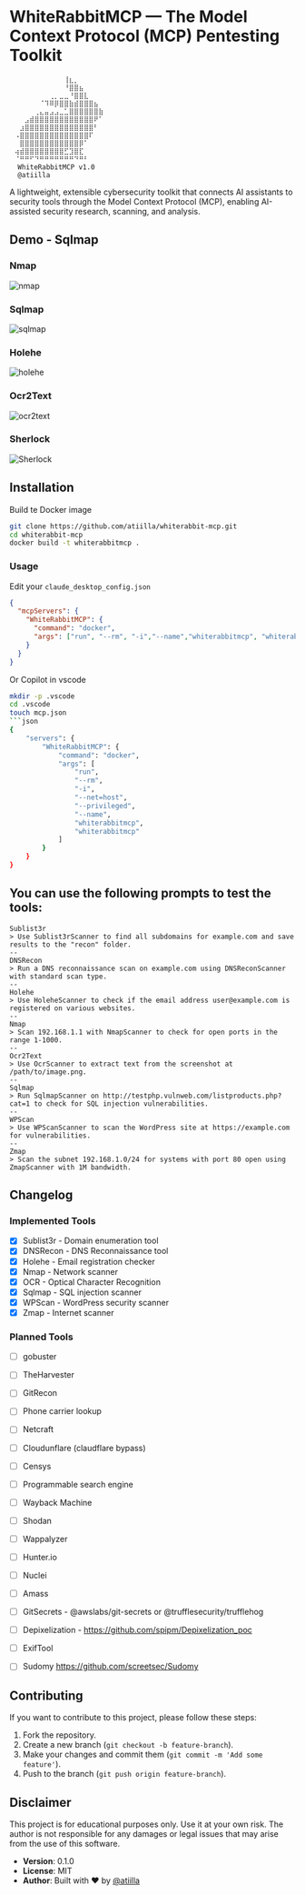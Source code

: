# WhiteRabbitMCP — The Model Context Protocol (MCP) Pentesting Toolkit
```
⠀⠀⠀⠀⠀⠀⠀⠀⠀⠀⠀⢸⣆⡀⠀⠀⠀⠀
⠀⠀⠀⠀⠀⠀⠀⠀⠀⠀⠀⠘⣿⣿⣦⠀⠀⠀⠀⠀
⠀⠀⠀⠀⠀⠀⠀⠀⢀⡀⣀⣀⠘⣿⣿⣇⠀⠀⠀⠀
⠀⠀⠀⠀⠀⠀⠈⠹⠿⡿⣿⣿⣷⣾⣿⣿⣿⣦⠀⠀
⠀⠀⠀⠀⠀⢀⣄⣤⣠⣠⣀⣁⣿⣿⣿⣿⣿⣿⣷⠀
⠀⠀⠀⣠⣾⣿⣿⣿⣿⣿⣿⣿⣿⣿⣿⣿⣿⠟⠁⠀
⠀⠀⣰⣿⣿⣿⣿⣿⣿⣿⣿⣿⣿⣿⣿⣿⣿⠃⠀⠀
⠀⠠⣿⣿⣿⣿⣿⣿⣿⣿⣿⣿⣿⣿⣿⣿⠏⠀⠀⠀
⠀⠀⣿⣿⣿⣿⣿⣿⣿⣿⣿⣿⣿⣿⡿⠁⠀⠀⠀⠀
⠀⢴⣾⣿⣿⣿⣿⣿⣿⣿⣿⣋⣹⣿⣏⠀⠀⠀⠀⠀
⠀⠈⠛⠛⠋⠙⠛⠛⠛⠛⠛⠛⠛⠙⠛⠃
  WhiteRabbitMCP v1.0⠀
  @atiilla
```
A lightweight, extensible cybersecurity toolkit that connects AI assistants to security tools through the Model Context Protocol (MCP), enabling AI-assisted security research, scanning, and analysis.

## Demo - Sqlmap
### Nmap
![nmap](/demos/nmap.gif)

### Sqlmap
![sqlmap](/demos/sqlmap.gif)

### Holehe
![holehe](/demos/holehe.gif)

### Ocr2Text
![ocr2text](/demos/ocr2text.png)

### Sherlock
![Sherlock](/demos/sherlock.gif)

## Installation

Build te Docker image
```bash
git clone https://github.com/atiilla/whiterabbit-mcp.git
cd whiterabbit-mcp
docker build -t whiterabbitmcp .
```


### Usage

Edit your `claude_desktop_config.json`
```json
{
  "mcpServers": {
    "WhiteRabbitMCP": {
      "command": "docker",
      "args": ["run", "--rm", "-i","--name","whiterabbitmcp", "whiterabbitmcp"]
    }
  }
}
```
Or Copilot in vscode
```bash
mkdir -p .vscode
cd .vscode
touch mcp.json
```json
{
    "servers": {
        "WhiteRabbitMCP": {
            "command": "docker",
            "args": [
                "run",
                "--rm",
                "-i",
                "--net=host",
                "--privileged",
                "--name",
                "whiterabbitmcp",
                "whiterabbitmcp"
            ]
        }
    }
}
```

## You can use the following prompts to test the tools:
```
Sublist3r
> Use Sublist3rScanner to find all subdomains for example.com and save results to the "recon" folder.
--
DNSRecon
> Run a DNS reconnaissance scan on example.com using DNSReconScanner with standard scan type.
--
Holehe
> Use HoleheScanner to check if the email address user@example.com is registered on various websites.
--
Nmap
> Scan 192.168.1.1 with NmapScanner to check for open ports in the range 1-1000.
--
Ocr2Text
> Use OcrScanner to extract text from the screenshot at /path/to/image.png.
--
Sqlmap 
> Run SqlmapScanner on http://testphp.vulnweb.com/listproducts.php?cat=1 to check for SQL injection vulnerabilities.
--
WPScan
> Use WPScanScanner to scan the WordPress site at https://example.com for vulnerabilities.
--
Zmap
> Scan the subnet 192.168.1.0/24 for systems with port 80 open using ZmapScanner with 1M bandwidth.
```



## Changelog
### Implemented Tools
- [x] Sublist3r - Domain enumeration tool
- [x] DNSRecon - DNS Reconnaissance tool
- [x] Holehe - Email registration checker
- [x] Nmap - Network scanner
- [x] OCR - Optical Character Recognition
- [x] Sqlmap - SQL injection scanner
- [x] WPScan - WordPress security scanner
- [x] Zmap - Internet scanner

### Planned Tools
- [ ] gobuster
- [ ] TheHarvester
- [ ] GitRecon
- [ ] Phone carrier lookup
- [ ] Netcraft
- [ ] Cloudunflare (claudflare bypass)
- [ ] Censys
- [ ] Programmable search engine
- [ ] Wayback Machine
- [ ] Shodan
- [ ] Wappalyzer
- [ ] Hunter.io
- [ ] Nuclei
- [ ] Amass
- [ ] GitSecrets - @awslabs/git-secrets or @trufflesecurity/trufflehog
- [ ] Depixelization - https://github.com/spipm/Depixelization_poc
- [ ] ExifTool 
- [ ] Sudomy https://github.com/screetsec/Sudomy


## Contributing
If you want to contribute to this project, please follow these steps:
1. Fork the repository.
2. Create a new branch (`git checkout -b feature-branch`).
3. Make your changes and commit them (`git commit -m 'Add some feature'`).
4. Push to the branch (`git push origin feature-branch`).

## Disclaimer
This project is for educational purposes only. Use it at your own risk. The author is not responsible for any damages or legal issues that may arise from the use of this software.

* **Version**: 0.1.0
* **License**: MIT
* **Author**: Built with ❤️ by [@atiilla](https://github.com/atiilla)
